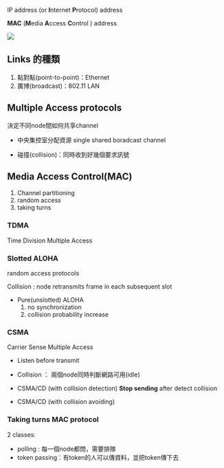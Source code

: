 IP address (or **I**nternet **P**rotocol) address

 **MAC** (**M**edia **A**ccess **C**ontrol ) address
 
 ![](https://i.imgur.com/2wZ06hW.png)

## Links 的種類
1. 點對點(point-to-point)：Ethernet
2. 廣博(broadcast)：802.11 LAN


## Multiple Access protocols
決定不同node間如何共享channel

* 中央集控室分配資源
	single shared boradcast channel

* 碰撞(collision)：同時收到好幾個要求訊號


## Media Access Control(MAC)
1. Channel partitioning
2. random access
3. taking turns

### TDMA
Time Division Multiple Access

### Slotted ALOHA
random access protocols

Collision : node retransmits frame in each subsequent slot

* Pure(unslotted) ALOHA
	1. no synchronization
	2. collision probability increase


### CSMA
Carrier Sense Multiple Access

* Listen before transmit
* Collision ： 兩個node同時判斷網路可用(idle)


* CSMA/CD (with collision detection)
**Stop sending** after detect collision


* CSMA/CD (with collision avoiding)

### Taking turns MAC protocol
2 classes:
* polling : 每一個node都問，需要排隊
* token passing：有token的人可以傳資料，並把token傳下去
